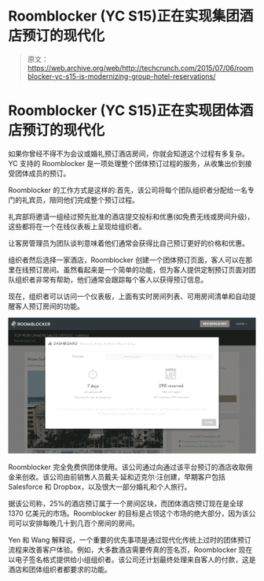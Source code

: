 # Roomblocker (YC S15)正在实现集团酒店预订的现代化 

> 原文：<https://web.archive.org/web/http://techcrunch.com/2015/07/06/roomblocker-yc-s15-is-modernizing-group-hotel-reservations/>

# Roomblocker (YC S15)正在实现团体酒店预订的现代化

如果你曾经不得不为会议或婚礼预订酒店房间，你就会知道这个过程有多复杂。YC 支持的 Roomblocker 是一项处理整个团体预订过程的服务，从收集出价到接受团体成员的预订。

Roomblocker 的工作方式是这样的:首先，该公司将每个团队组织者分配给一名专门的礼宾员，陪同他们完成整个预订过程。

礼宾部将邀请一组经过预先批准的酒店提交投标和优惠(如免费无线或房间升级)，这些都将在一个在线仪表板上呈现给组织者。

让客房管理员为团队谈判意味着他们通常会获得比自己预订更好的价格和优惠。

组织者然后选择一家酒店，Roomblocker 创建一个团体预订页面，客人可以在那里在线预订房间。虽然看起来是一个简单的功能，但为客人提供定制预订页面对团队组织者非常有帮助，他们通常会跟踪每个客人以获得预订信息。

现在，组织者可以访问一个仪表板，上面有实时房间列表、可用房间清单和自动提醒客人预订房间的功能。

![Roomblocker---Dashboard](img/07894524363842b1ef152f0233234df1.png)

Roomblocker 完全免费供团体使用。该公司通过向通过该平台预订的酒店收取佣金来创收。该公司由前销售人员戴夫·延和迈克尔·汪创建，早期客户包括 Salesforce 和 Dropbox，以及很大一部分婚礼和个人旅行。

据该公司称，25%的酒店预订属于一个房间区块，而团体酒店预订现在是全球 1370 亿美元的市场。Roomblocker 的目标是占领这个市场的绝大部分，因为该公司可以安排每晚几十到几百个房间的房间。

Yen 和 Wang 解释说，一个重要的优先事项是通过现代化传统上过时的团体预订流程来改善客户体验。例如，大多数酒店需要传真的签名页，Roomblocker 现在以电子签名格式提供给小组组织者。该公司还计划最终处理来自客人的付款，这是酒店和团体组织者都要求的功能。